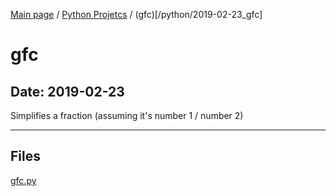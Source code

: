 [Main page](/) / [Python Projetcs](/python) / (gfc)[/python/2019-02-23_gfc]

# gfc

## Date: 2019-02-23

Simplifies a fraction (assuming it's number 1 / number 2)

-----

## Files

[gfc.py](gfc.py)